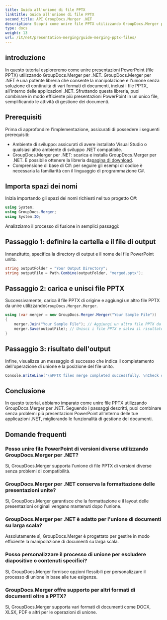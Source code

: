 ```yaml
---
title: Guida all'unione di file PPTX
linktitle: Guida all'unione di file PPTX
second_title: API GroupDocs.Merger .NET
description: Scopri come unire file PPTX utilizzando GroupDocs.Merger per .NET. Semplifica la gestione dei documenti con questa potente libreria .NET.
type: docs
weight: 13
url: /it/net/presentation-merging/guide-merging-pptx-files/
---
```

## introduzione
In questo tutorial esploreremo come unire presentazioni PowerPoint (file PPTX) utilizzando GroupDocs.Merger per .NET. GroupDocs.Merger per .NET è una potente libreria che consente la manipolazione e l'unione senza soluzione di continuità di vari formati di documenti, inclusi i file PPTX, all'interno delle applicazioni .NET. Sfruttando questa libreria, puoi combinare in modo efficiente più presentazioni PowerPoint in un unico file, semplificando le attività di gestione dei documenti.
## Prerequisiti
Prima di approfondire l'implementazione, assicurati di possedere i seguenti prerequisiti:
- Ambiente di sviluppo: assicurati di avere installato Visual Studio o qualsiasi altro ambiente di sviluppo .NET compatibile.
- GroupDocs.Merger per .NET: scarica e installa GroupDocs.Merger per .NET. È possibile ottenere la libreria da[pagina di download](https://releases.groupdocs.com/merger/net/).
- Comprensione di base di C#: per seguire gli esempi di codice è necessaria la familiarità con il linguaggio di programmazione C#.

## Importa spazi dei nomi
Inizia importando gli spazi dei nomi richiesti nel tuo progetto C#:
```csharp
using System; 
using GroupDocs.Merger;
using System.IO;
```

Analizziamo il processo di fusione in semplici passaggi:
## Passaggio 1: definire la cartella e il file di output
Innanzitutto, specifica la directory di output e il nome del file PowerPoint unito.
```csharp
string outputFolder = "Your Output Directory";
string outputFile = Path.Combine(outputFolder, "merged.pptx");
```
## Passaggio 2: carica e unisci file PPTX
 Successivamente, carica il file PPTX di origine e aggiungi un altro file PPTX da unire utilizzando`GroupDocs.Merger.Merger`.
```csharp
using (var merger = new GroupDocs.Merger.Merger("Your Sample File"))
{
    merger.Join("Your Sample File"); // Aggiungi un altro file PPTX da unire
    merger.Save(outputFile); // Unisci i file PPTX e salva il risultato
}
```
## Passaggio 3: risultato dell'output
Infine, visualizza un messaggio di successo che indica il completamento dell'operazione di unione e la posizione del file unito.
```csharp
Console.WriteLine("\nPPTX files merge completed successfully. \nCheck output in {0}", outputFolder);
```

## Conclusione
In questo tutorial, abbiamo imparato come unire file PPTX utilizzando GroupDocs.Merger per .NET. Seguendo i passaggi descritti, puoi combinare senza problemi più presentazioni PowerPoint all'interno delle tue applicazioni .NET, migliorando le funzionalità di gestione dei documenti.

## Domande frequenti
### Posso unire file PowerPoint di versioni diverse utilizzando GroupDocs.Merger per .NET?
Sì, GroupDocs.Merger supporta l'unione di file PPTX di versioni diverse senza problemi di compatibilità.
### GroupDocs.Merger per .NET conserva la formattazione delle presentazioni unite?
Sì, GroupDocs.Merger garantisce che la formattazione e il layout delle presentazioni originali vengano mantenuti dopo l'unione.
### GroupDocs.Merger per .NET è adatto per l'unione di documenti su larga scala?
Assolutamente sì, GroupDocs.Merger è progettato per gestire in modo efficiente la manipolazione di documenti su larga scala.
### Posso personalizzare il processo di unione per escludere diapositive o contenuti specifici?
Sì, GroupDocs.Merger fornisce opzioni flessibili per personalizzare il processo di unione in base alle tue esigenze.
### GroupDocs.Merger offre supporto per altri formati di documenti oltre a PPTX?
Sì, GroupDocs.Merger supporta vari formati di documenti come DOCX, XLSX, PDF e altri per le operazioni di unione.